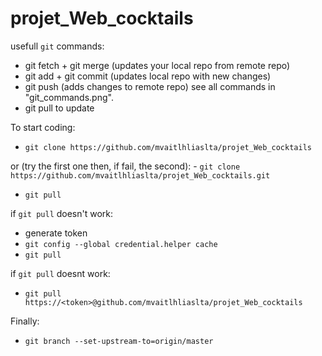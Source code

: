 # projet_Web_cocktails
usefull `git` commands: 
- git fetch + git merge (updates your local repo from remote repo)
- git add + git commit (updates local repo with new changes)
- git push (adds changes to remote repo)
see all commands in "git_commands.png".
- git pull to update

To start coding:
  - `git clone https://github.com/mvaitlhliaslta/projet_Web_cocktails`
  
  or (try the first one then, if fail, the second):
    - `git clone https://github.com/mvaitlhliaslta/projet_Web_cocktails.git`
  
  - `git pull`
 
if `git pull` doesn't work:
- generate token
- `git config --global credential.helper cache`
- `git pull`

if `git pull` doesnt work:
- `git pull https://<token>@github.com/mvaitlhliaslta/projet_Web_cocktails`

Finally:
- `git branch --set-upstream-to=origin/master`
    
